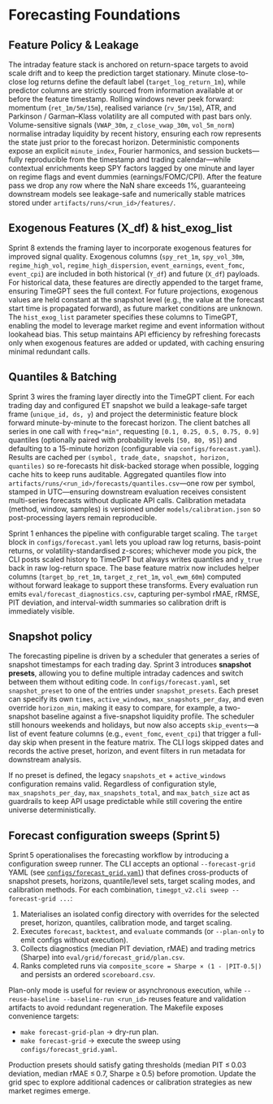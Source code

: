 # Forecasting Foundations

## Feature Policy & Leakage

The intraday feature stack is anchored on return-space targets to avoid scale drift and to keep the prediction target stationary. Minute close-to-close log returns define the default label (`target_log_return_1m`), while predictor columns are strictly sourced from information available at or before the feature timestamp. Rolling windows never peek forward: momentum (`ret_1m/5m/15m`), realised variance (`rv_5m/15m`), ATR, and Parkinson / Garman–Klass volatility are all computed with past bars only. Volume-sensitive signals (`VWAP_30m`, `z_close_vwap_30m`, `vol_5m_norm`) normalise intraday liquidity by recent history, ensuring each row represents the state just prior to the forecast horizon. Deterministic components expose an explicit `minute_index`, Fourier harmonics, and session buckets—fully reproducible from the timestamp and trading calendar—while contextual enrichments keep SPY factors lagged by one minute and layer on regime flags and event dummies (earnings/FOMC/CPI). After the feature pass we drop any row where the NaN share exceeds 1%, guaranteeing downstream models see leakage-safe and numerically stable matrices stored under `artifacts/runs/<run_id>/features/`.

## Exogenous Features (X_df) & hist_exog_list

Sprint 8 extends the framing layer to incorporate exogenous features for improved signal quality. Exogenous columns (`spy_ret_1m`, `spy_vol_30m`, `regime_high_vol`, `regime_high_dispersion`, `event_earnings`, `event_fomc`, `event_cpi`) are included in both historical (`Y_df`) and future (`X_df`) payloads. For historical data, these features are directly appended to the target frame, ensuring TimeGPT sees the full context. For future projections, exogenous values are held constant at the snapshot level (e.g., the value at the forecast start time is propagated forward), as future market conditions are unknown. The `hist_exog_list` parameter specifies these columns to TimeGPT, enabling the model to leverage market regime and event information without lookahead bias. This setup maintains API efficiency by refreshing forecasts only when exogenous features are added or updated, with caching ensuring minimal redundant calls.

## Quantiles & Batching

Sprint 3 wires the framing layer directly into the TimeGPT client. For each trading day and configured ET snapshot we build a leakage-safe target frame (`unique_id, ds, y`) and project the deterministic feature block forward minute-by-minute to the forecast horizon. The client batches all series in one call with `freq="min"`, requesting `[0.1, 0.25, 0.5, 0.75, 0.9]` quantiles (optionally paired with probability levels `[50, 80, 95]`) and defaulting to a 15-minute horizon (configurable via `configs/forecast.yaml`). Results are cached per `(symbol, trade_date, snapshot, horizon, quantiles)` so re-forecasts hit disk-backed storage when possible, logging cache hits to keep runs auditable. Aggregated quantiles flow into `artifacts/runs/<run_id>/forecasts/quantiles.csv`—one row per symbol, stamped in UTC—ensuring downstream evaluation receives consistent multi-series forecasts without duplicate API calls. Calibration metadata (method, window, samples) is versioned under `models/calibration.json` so post-processing layers remain reproducible.

Sprint 1 enhances the pipeline with configurable target scaling. The `target` block in `configs/forecast.yaml` lets you upload raw log returns, basis-point returns, or volatility-standardised z-scores; whichever mode you pick, the CLI posts scaled history to TimeGPT but always writes quantiles and `y_true` back in raw log-return space. The base feature matrix now includes helper columns (`target_bp_ret_1m`, `target_z_ret_1m`, `vol_ewm_60m`) computed without forward leakage to support these transforms. Every evaluation run emits `eval/forecast_diagnostics.csv`, capturing per-symbol rMAE, rRMSE, PIT deviation, and interval-width summaries so calibration drift is immediately visible.

## Snapshot policy

The forecasting pipeline is driven by a scheduler that generates a series of snapshot timestamps for each trading day. Sprint 3 introduces **snapshot presets**, allowing you to define multiple intraday cadences and switch between them without editing code. In `configs/forecast.yaml`, set `snapshot_preset` to one of the entries under `snapshot_presets`. Each preset can specify its own `times`, `active_windows`, `max_snapshots_per_day`, and even override `horizon_min`, making it easy to compare, for example, a two-snapshot baseline against a five-snapshot liquidity profile. The scheduler still honours weekends and holidays, but now also accepts `skip_events`—a list of event feature columns (e.g., `event_fomc`, `event_cpi`) that trigger a full-day skip when present in the feature matrix. The CLI logs skipped dates and records the active preset, horizon, and event filters in run metadata for downstream analysis.

If no preset is defined, the legacy `snapshots_et` + `active_windows` configuration remains valid. Regardless of configuration style, `max_snapshots_per_day`, `max_snapshots_total`, and `max_batch_size` act as guardrails to keep API usage predictable while still covering the entire universe deterministically.

## Forecast configuration sweeps (Sprint 5)

Sprint 5 operationalises the forecasting workflow by introducing a configuration sweep runner. The CLI accepts an optional `--forecast-grid` YAML (see [`configs/forecast_grid.yaml`](configs/forecast_grid.yaml:1)) that defines cross-products of snapshot presets, horizons, quantile/level sets, target scaling modes, and calibration methods. For each combination, `timegpt_v2.cli sweep --forecast-grid ...`:

1. Materialises an isolated config directory with overrides for the selected preset, horizon, quantiles, calibration mode, and target scaling.
2. Executes `forecast`, `backtest`, and `evaluate` commands (or `--plan-only` to emit configs without execution).
3. Collects diagnostics (median PIT deviation, rMAE) and trading metrics (Sharpe) into `eval/grid/forecast_grid/plan.csv`.
4. Ranks completed runs via `composite_score = Sharpe × (1 - |PIT-0.5|)` and persists an ordered `scoreboard.csv`.

Plan-only mode is useful for review or asynchronous execution, while `--reuse-baseline --baseline-run <run_id>` reuses feature and validation artifacts to avoid redundant regeneration. The Makefile exposes convenience targets:

- `make forecast-grid-plan` → dry-run plan.
- `make forecast-grid` → execute the sweep using `configs/forecast_grid.yaml`.

Production presets should satisfy gating thresholds (median PIT ≤ 0.03 deviation, median rMAE ≤ 0.7, Sharpe ≥ 0.5) before promotion. Update the grid spec to explore additional cadences or calibration strategies as new market regimes emerge.
